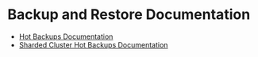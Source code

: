 # Backup and Restore Documentation

- [Hot Backups Documentation](https://docs.google.com/document/d/1sXF5NVNfIc5nEIChf0eoFEhHausT1fiGjGGI-5mm3tc/edit#)
- [Sharded Cluster Hot Backups Documentation](https://docs.google.com/document/d/11ybbeFqmoxUAyrzQIs6EtTwRlxso0a0cVfOmKLd68sM/edit)
